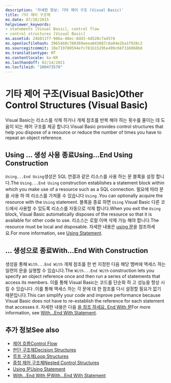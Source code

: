 ```yaml
---
description: '자세한 정보: 기타 제어 구조 (Visual Basic)'
title: 기타 제어 구조체
ms.date: 07/20/2015
helpviewer_keywords:
- statements [Visual Basic], control flow
- control structures [Visual Basic]
ms.assetid: 24b811f7-98ba-40ec-8dd3-4d528cfa4574
ms.openlocfilehash: 39654b8c780369eeea043087c8a04e2ba1f928c2
ms.sourcegitcommit: 10e719780594efc781b15295e499c66f316068b8
ms.translationtype: MT
ms.contentlocale: ko-KR
ms.lasthandoff: 02/14/2021
ms.locfileid: "100473578"
---
```

# <a name="other-control-structures-visual-basic"></a><span data-ttu-id="1f9c3-103">기타 제어 구조(Visual Basic)</span><span class="sxs-lookup"><span data-stu-id="1f9c3-103">Other Control Structures (Visual Basic)</span></span>

<span data-ttu-id="1f9c3-104">Visual Basic는 리소스를 삭제 하거나 개체 참조를 반복 해야 하는 횟수를 줄이는 데 도움이 되는 제어 구조를 제공 합니다.</span><span class="sxs-lookup"><span data-stu-id="1f9c3-104">Visual Basic provides control structures that help you dispose of a resource or reduce the number of times you have to repeat an object reference.</span></span>  
  
## <a name="usingend-using-construction"></a><span data-ttu-id="1f9c3-105">Using ... 생성 사용 종료</span><span class="sxs-lookup"><span data-stu-id="1f9c3-105">Using...End Using Construction</span></span>  

 <span data-ttu-id="1f9c3-106">`Using...End Using`생성은 SQL 연결과 같은 리소스를 사용 하는 문 블록을 설정 합니다.</span><span class="sxs-lookup"><span data-stu-id="1f9c3-106">The `Using...End Using` construction establishes a statement block within which you make use of a resource such as a SQL connection.</span></span> <span data-ttu-id="1f9c3-107">필요에 따라 문을 사용 하 여 리소스를 가져올 수 있습니다 `Using` .</span><span class="sxs-lookup"><span data-stu-id="1f9c3-107">You can optionally acquire the resource with the `Using` statement.</span></span> <span data-ttu-id="1f9c3-108">블록을 종료 하면 `Using` Visual Basic 다른 코드에서 사용할 수 있도록 리소스를 자동으로 삭제 합니다.</span><span class="sxs-lookup"><span data-stu-id="1f9c3-108">When you exit the `Using` block, Visual Basic automatically disposes of the resource so that it is available for other code to use.</span></span> <span data-ttu-id="1f9c3-109">리소스는 로컬 이며 삭제 가능 해야 합니다.</span><span class="sxs-lookup"><span data-stu-id="1f9c3-109">The resource must be local and disposable.</span></span> <span data-ttu-id="1f9c3-110">자세한 내용은 [using 문](../../../language-reference/statements/using-statement.md)을 참조하세요.</span><span class="sxs-lookup"><span data-stu-id="1f9c3-110">For more information, see [Using Statement](../../../language-reference/statements/using-statement.md).</span></span>  
  
## <a name="withend-with-construction"></a><span data-ttu-id="1f9c3-111">... 생성으로 종료</span><span class="sxs-lookup"><span data-stu-id="1f9c3-111">With...End With Construction</span></span>  

 <span data-ttu-id="1f9c3-112">생성을 통해 `With...End With` 개체 참조를 한 번 지정한 다음 해당 멤버에 액세스 하는 일련의 문을 실행할 수 있습니다.</span><span class="sxs-lookup"><span data-stu-id="1f9c3-112">The `With...End With` construction lets you specify an object reference once and then run a series of statements that access its members.</span></span> <span data-ttu-id="1f9c3-113">이를 통해 Visual Basic는 코드를 단순화 하 고 성능을 향상 시킬 수 있습니다 .이를 통해 액세스 하는 각 문에 대 한 참조를 다시 설정할 필요가 없기 때문입니다.</span><span class="sxs-lookup"><span data-stu-id="1f9c3-113">This can simplify your code and improve performance because Visual Basic does not have to re-establish the reference for each statement that accesses it.</span></span> <span data-ttu-id="1f9c3-114">자세한 내용은 다음 [을 참조 하세요. End With 문](../../../language-reference/statements/with-end-with-statement.md)</span><span class="sxs-lookup"><span data-stu-id="1f9c3-114">For more information, see [With...End With Statement](../../../language-reference/statements/with-end-with-statement.md).</span></span>  
  
## <a name="see-also"></a><span data-ttu-id="1f9c3-115">추가 정보</span><span class="sxs-lookup"><span data-stu-id="1f9c3-115">See also</span></span>

- [<span data-ttu-id="1f9c3-116">제어 흐름</span><span class="sxs-lookup"><span data-stu-id="1f9c3-116">Control Flow</span></span>](index.md)
- [<span data-ttu-id="1f9c3-117">판단 구조체</span><span class="sxs-lookup"><span data-stu-id="1f9c3-117">Decision Structures</span></span>](decision-structures.md)
- [<span data-ttu-id="1f9c3-118">루프 구조체</span><span class="sxs-lookup"><span data-stu-id="1f9c3-118">Loop Structures</span></span>](loop-structures.md)
- [<span data-ttu-id="1f9c3-119">중첩 제어 구조체</span><span class="sxs-lookup"><span data-stu-id="1f9c3-119">Nested Control Structures</span></span>](nested-control-structures.md)
- [<span data-ttu-id="1f9c3-120">Using 문</span><span class="sxs-lookup"><span data-stu-id="1f9c3-120">Using Statement</span></span>](../../../language-reference/statements/using-statement.md)
- [<span data-ttu-id="1f9c3-121">With...End With 문</span><span class="sxs-lookup"><span data-stu-id="1f9c3-121">With...End With Statement</span></span>](../../../language-reference/statements/with-end-with-statement.md)

